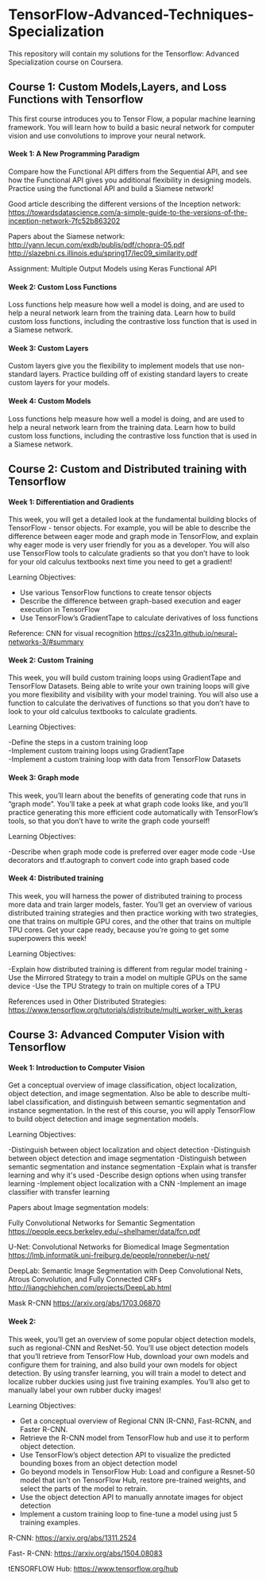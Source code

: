 # TensorFlow-Advanced-Techniques-Specialization

This repository will contain my solutions for the Tensorflow: Advanced Specialization course on Coursera.  

## Course 1: Custom Models,Layers, and Loss Functions with Tensorflow

This first course introduces you to Tensor Flow, a popular machine learning framework. You will learn how to build a basic neural network for computer vision and use convolutions to improve your neural network.

#### Week 1: A New Programming Paradigm
Compare how the Functional API differs from the Sequential API, and see how the Functional API gives you additional flexibility in designing models. Practice using the functional API and build a Siamese network!

Good article describing the different versions of the Inception network:  
https://towardsdatascience.com/a-simple-guide-to-the-versions-of-the-inception-network-7fc52b863202

Papers about the Siamese network:  
http://yann.lecun.com/exdb/publis/pdf/chopra-05.pdf  
http://slazebni.cs.illinois.edu/spring17/lec09_similarity.pdf

Assignment: Multiple Output Models using Keras Functional API

#### Week 2: Custom Loss Functions
Loss functions help measure how well a model is doing, and are used to help a neural network learn from the training data. Learn how to build custom loss functions, including the contrastive loss function that is used in a Siamese network.


#### Week 3: Custom Layers
Custom layers give you the flexibility to implement models that use non-standard layers. Practice building off of existing standard layers to create custom layers for your models.


#### Week 4: Custom Models
Loss functions help measure how well a model is doing, and are used to help a neural network learn from the training data. Learn how to build custom loss functions, including the contrastive loss function that is used in a Siamese network.



## Course 2: Custom and Distributed training with Tensorflow

#### Week 1: Differentiation and Gradients
This week, you will get a detailed look at the fundamental building blocks of TensorFlow - tensor objects. For example, you will be able to describe the difference between eager mode and graph mode in TensorFlow, and explain why eager mode is very user friendly for you as a developer. You will also use TensorFlow tools to calculate gradients so that you don’t have to look for your old calculus textbooks next time you need to get a gradient!

Learning Objectives:

- Use various TensorFlow functions to create tensor objects  
- Describe the difference between graph-based execution and eager execution in TensorFlow  
- Use TensorFlow’s GradientTape to calculate derivatives of loss functions  

Reference: CNN for visual recognition https://cs231n.github.io/neural-networks-3/#summary

#### Week 2: Custom Training
This week, you will build custom training loops using GradientTape and TensorFlow Datasets. Being able to write your own training loops will give you more flexibility and visibility with your model training. You will also use a function to calculate the derivatives of functions so that you don’t have to look to your old calculus textbooks to calculate gradients.

Learning Objectives:

-Define the steps in a custom training loop  
-Implement custom training loops using GradientTape  
-Implement a custom training loop with data from TensorFlow Datasets  

#### Week 3: Graph mode
This week, you’ll learn about the benefits of generating code that runs in “graph mode”. You’ll take a peek at what graph code looks like, and you’ll practice generating this more efficient code automatically with TensorFlow’s tools, so that you don’t have to write the graph code yourself!

Learning Objectives:

-Describe when graph mode code is preferred over eager mode code
-Use decorators and tf.autograph to convert code into graph based code


#### Week 4: Distributed training
This week, you will harness the power of distributed training to process more data and train larger models, faster. You’ll get an overview of various distributed training strategies and then practice working with two strategies, one that trains on multiple GPU cores, and the other that trains on multiple TPU cores. Get your cape ready, because you’re going to get some superpowers this week!

Learning Objectives:  

-Explain how distributed training is different from regular model training
-Use the Mirrored Strategy to train a model on multiple GPUs on the same device
-Use the TPU Strategy to train on multiple cores of a TPU

References used in Other Distributed Strategies:
https://www.tensorflow.org/tutorials/distribute/multi_worker_with_keras


## Course 3: Advanced Computer Vision with Tensorflow

#### Week 1: Introduction to Computer Vision
Get a conceptual overview of image classification, object localization, object detection, and image segmentation. Also be able to describe multi-label classification, and distinguish between semantic segmentation and instance segmentation. In the rest of this course, you will apply TensorFlow to build object detection and image segmentation models.

Learning Objectives:

-Distinguish between object localization and object detection
-Distinguish between object detection and image segmentation
-Distinguish between semantic segmentation and instance segmentation
-Explain what is transfer learning and why it's used
-Describe design options when using transfer learning
-Implement object localization with a CNN
-Implement an image classifier with transfer learning

Papers about Image segmentation models:

Fully Convolutional Networks for Semantic Segmentation https://people.eecs.berkeley.edu/~shelhamer/data/fcn.pdf

U-Net: Convolutional Networks for Biomedical Image Segmentation https://lmb.informatik.uni-freiburg.de/people/ronneber/u-net/

DeepLab: Semantic Image Segmentation with Deep Convolutional Nets, Atrous Convolution, and Fully Connected CRFs
http://liangchiehchen.com/projects/DeepLab.html

Mask R-CNN https://arxiv.org/abs/1703.06870


#### Week 2:
This week, you’ll get an overview of some popular object detection models, such as regional-CNN and ResNet-50. You’ll use object detection models that you’ll retrieve from TensorFlow Hub, download your own models and configure them for training, and also build your own models for object detection. By using transfer learning, you will train a model to detect and localize rubber duckies using just five training examples. You’ll also get to manually label your own rubber ducky images!

Learning Objectives:

- Get a conceptual overview of Regional CNN (R-CNN), Fast-RCNN, and Faster R-CNN.
- Retrieve the R-CNN model from TensorFlow hub and use it to perform object detection.
- Use TensorFlow’s object detection API to visualize the predicted bounding boxes from an object detection model
- Go beyond models in TensorFlow Hub: Load and configure a Resnet-50 model that isn’t on TensorFlow Hub, restore pre-trained weights, and select the parts of the model to retrain.
- Use the object detection API to manually annotate images for object detection
- Implement a custom training loop to fine-tune a model using just 5 training examples.

R-CNN:
https://arxiv.org/abs/1311.2524

Fast- R-CNN:
https://arxiv.org/abs/1504.08083

tENSORFLOW Hub:
https://www.tensorflow.org/hub
